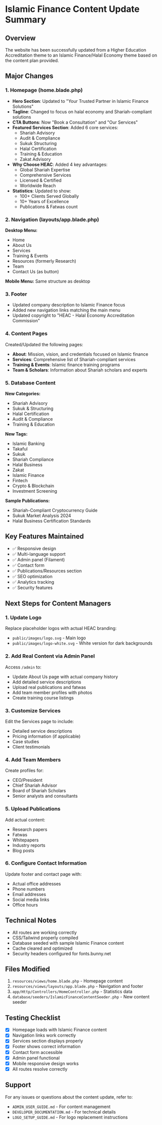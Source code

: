 # Islamic Finance Content Update Summary

## Overview
The website has been successfully updated from a Higher Education Accreditation theme to an Islamic Finance/Halal Economy theme based on the content plan provided.

## Major Changes

### 1. Homepage (home.blade.php)
- **Hero Section**: Updated to "Your Trusted Partner in Islamic Finance Solutions"
- **Tagline**: Changed to focus on halal economy and Shariah-compliant solutions
- **CTA Buttons**: Now "Book a Consultation" and "Our Services"
- **Featured Services Section**: Added 6 core services:
  - Shariah Advisory
  - Audit & Compliance
  - Sukuk Structuring
  - Halal Certification
  - Training & Education
  - Zakat Advisory
- **Why Choose HEAC**: Added 4 key advantages:
  - Global Shariah Expertise
  - Comprehensive Services
  - Licensed & Certified
  - Worldwide Reach
- **Statistics**: Updated to show:
  - 100+ Clients Served Globally
  - 10+ Years of Excellence
  - Publications & Fatwas count

### 2. Navigation (layouts/app.blade.php)
**Desktop Menu:**
- Home
- About Us
- Services
- Training & Events
- Resources (formerly Research)
- Team
- Contact Us (as button)

**Mobile Menu:** Same structure as desktop

### 3. Footer
- Updated company description to Islamic Finance focus
- Added new navigation links matching the main menu
- Updated copyright to "HEAC - Halal Economy Accreditation Commission"

### 4. Content Pages
Created/Updated the following pages:
- **About**: Mission, vision, and credentials focused on Islamic finance
- **Services**: Comprehensive list of Shariah-compliant services
- **Training & Events**: Islamic finance training programs
- **Team & Scholars**: Information about Shariah scholars and experts

### 5. Database Content
**New Categories:**
- Shariah Advisory
- Sukuk & Structuring
- Halal Certification
- Audit & Compliance
- Training & Education

**New Tags:**
- Islamic Banking
- Takaful
- Sukuk
- Shariah Compliance
- Halal Business
- Zakat
- Islamic Finance
- Fintech
- Crypto & Blockchain
- Investment Screening

**Sample Publications:**
- Shariah-Compliant Cryptocurrency Guide
- Sukuk Market Analysis 2024
- Halal Business Certification Standards

## Key Features Maintained
- ✅ Responsive design
- ✅ Multi-language support
- ✅ Admin panel (Filament)
- ✅ Contact form
- ✅ Publications/Resources section
- ✅ SEO optimization
- ✅ Analytics tracking
- ✅ Security features

## Next Steps for Content Managers

### 1. Update Logo
Replace placeholder logos with actual HEAC branding:
- `public/images/logo.svg` - Main logo
- `public/images/logo-white.svg` - White version for dark backgrounds

### 2. Add Real Content via Admin Panel
Access `/admin` to:
- Update About Us page with actual company history
- Add detailed service descriptions
- Upload real publications and fatwas
- Add team member profiles with photos
- Create training course listings

### 3. Customize Services
Edit the Services page to include:
- Detailed service descriptions
- Pricing information (if applicable)
- Case studies
- Client testimonials

### 4. Add Team Members
Create profiles for:
- CEO/President
- Chief Shariah Advisor
- Board of Shariah Scholars
- Senior analysts and consultants

### 5. Upload Publications
Add actual content:
- Research papers
- Fatwas
- Whitepapers
- Industry reports
- Blog posts

### 6. Configure Contact Information
Update footer and contact page with:
- Actual office addresses
- Phone numbers
- Email addresses
- Social media links
- Office hours

## Technical Notes
- All routes are working correctly
- CSS/Tailwind properly compiled
- Database seeded with sample Islamic Finance content
- Cache cleared and optimized
- Security headers configured for fonts.bunny.net

## Files Modified
1. `resources/views/home.blade.php` - Homepage content
2. `resources/views/layouts/app.blade.php` - Navigation and footer
3. `app/Http/Controllers/HomeController.php` - Statistics data
4. `database/seeders/IslamicFinanceContentSeeder.php` - New content seeder

## Testing Checklist
- [x] Homepage loads with Islamic Finance content
- [x] Navigation links work correctly
- [x] Services section displays properly
- [x] Footer shows correct information
- [x] Contact form accessible
- [x] Admin panel functional
- [x] Mobile responsive design works
- [x] All routes resolve correctly

## Support
For any issues or questions about the content update, refer to:
- `ADMIN_USER_GUIDE.md` - For content management
- `DEVELOPER_DOCUMENTATION.md` - For technical details
- `LOGO_SETUP_GUIDE.md` - For logo replacement instructions
